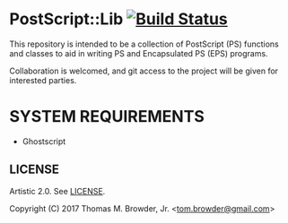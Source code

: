 # PostScript::Lib [![Build Status](https://travis-ci.org/tbrowder/PostScript-Lib-Perl6.svg?branch=master)](https://travis-ci.org/tbrowder/PostScript-Lib-Perl6)

This repository is intended to be a collection of PostScript (PS)
functions and classes to aid in writing PS and Encapsulated PS (EPS) programs.

Collaboration is welcomed, and git access to the project will be given
for interested parties.

# SYSTEM REQUIREMENTS

+ Ghostscript

## LICENSE

Artistic 2.0. See [LICENSE](https://github.com/tbrowder/PostScript-Lib-Perl6/blob/master/LICENCE).

Copyright (C) 2017 Thomas M. Browder, Jr. <<tom.browder@gmail.com>>
